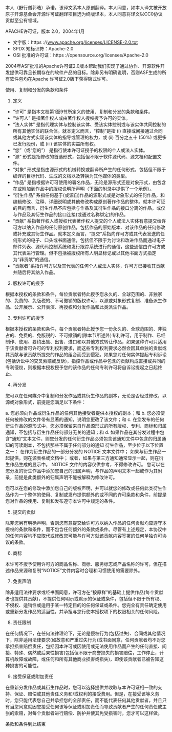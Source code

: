本人（野行僧郭晧）承诺，该译文系本人原创翻译。本人同意，如本人译文被开放原子开源基金会开源许可证翻译项目选为终版译本，本人同意将译文以CC0协议贡献至公有领域。

APACHE许可证，版本 2.0，2004年1月

- 文字版：https ://www.apache.org/licenses/LICENSE-2.0.txt
- SPDX 短标识符：Apache-2.0
- OSI 批准的许可证：https ://opensource.org/licenses/Apache-2.0

2004年ASF批准的Apache许可证2.0版本帮助我们实现了通过协作、开源软件开发提供可靠且长期存在的软件产品的目标。除非另有明确说明，否则ASF生成的所有软件包均在Apache 许可证2.0版下获得隐式许可。

使用、复制和分发的条款和条件

1. 定义

- “许可” 是指本文档第1至9节所定义的使用、复制和分发的条款和条件。
- “许可人” 是指著作权人或由著作权人授权授予许可的实体。
- “法人实体” 是指代理实体与控制该实体、受该实体控制或与该实体共同控制的所有其他实体的联合体。就本定义而言，“控制”是指 (i) 直接或间接通过合同或其他方式实现该实体的指导或管理的权力，或 (ii) 百分之五十 (50%) 或更多已发行股份，或 (iii) 该实体的实益所有权。
- “您”（或“您的”） 是指行使本许可证授予的权限的个人或法人实体。
- “源” 形式是指修改的首选形式，包括但不限于软件源代码、源文档和配置文件。
- “对象” 形式是指由源形式的机械转换或翻译所产生的任何形式，包括但不限于编译的目标代码、生成的文档以及转换为其他媒体的类型。
- “作品” 是指根据许可可使用的署名作品，无论是源形式还是对象形式，由包含在或附加到作品中的版权说明所声明（下面的附录中提供了一个示例）。
- “衍生作品” 系指任何基于(或源自)作品的源形式或是对象形式的任何作品，和编辑修改、注释、详细说明或其他修改构成原创著作作品的整体。就本许可证的目的而言，衍生作品不应包括与作品及其衍生作品的接口分离的作品，或仅与作品及其衍生作品的接口连接(或通过名称绑定)的作品。
- “贡献” 系指著作权人或授权代表著作权人提交的个人或法人实体有意提交给许可方以纳入作品的任何原创作品，包括作品的原始版本、对该作品的任何修改或补充或其衍生作品。就本定义而言，“提交”系指向许可方或其代表发送的任何形式的电子、口头或书面通信，包括但不限于为讨论和改进作品而通过电子邮件列表、源代码控制系统和发行跟踪系统进行的通信，这些通信由许可方或其代表进行管理。但不包括被版权所有人明显标记或以其他书面方式指定为“非贡献”的通信。
- “贡献者”系指许可方以及其代表的任何个人或法人实体，许可方已接收其贡献并随后将其纳入作品。

2. 版权许可的授予

根据本授权的条款和条件，每位贡献者特此授予您永久的、全球范围的、非独家的、免费的、免版税的、不可撤销的版权许可，以源或对象形式复制、准备派生作品、公开展示、公开表演、再授权和分发作品和此类派生作品。

3. 专利许可的授予

根据本授权的条款和条件，每个贡献者特此授予您一份永久的、全球范围的、非独占的、免费的、免版税的、不可撤销的(除本节所述外)专利许可，用于制作、已经制作、使用、要约出售、出售、进口和以其他方式转让作品，如果这种许可只适用于该贡献者可许可的专利权利要求，而这些专利权利要求必然会因其单独的贡献或其贡献与该贡献所提交的作品的组合而受到侵犯。如果您对任何实体提起专利诉讼(包括诉讼中的交叉索赔或反诉)，指控作品或作品中包含的贡献构成直接或共同的专利侵权，则根据本授权授予您的该作品的任何专利许可将自诉讼提起之日起终止。

4. 再分发

您可以在任何媒介中复制和分发作品或其衍生作品的副本，无论是否经过修改，以源或对象形式，前提是您满足以下条件：

a. 您必须向作品或衍生作品的任何其他接受者提供本授权的副本；和
b. 您必须使任何被修改的文件带有显著的通知，说明您更改了该文件；和
c. 在您发布的任何衍生作品的源形式中，您必须保留来自作品源形式的所有版权、专利、商标和归属通知，不包括与衍生作品任何部分无关的通知；和
d. 如果作品在其分发过程中包含“通知”文本文件，则您分发的任何衍生作品必须包含该通知文件中包含的归属通知的可读副本，不包括那些不属于任何部分的通知 衍生作品，至少位于以下位置之一： 在作为衍生作品的一部分分发的 NOTICE 文本文件中； 如果与衍生作品一起提供，则在源表格或文档中； 或者，如果与第三方通知通常显示一起，则在衍生作品生成的显示中。 NOTICE 文件的内容仅供参考，不得修改许可。 您可以在您分发的衍生作品中添加您自己的归属声明，与作品的声明文本一起或作为其附录，前提是此类额外的归属声明不能被解释为修改许可。

您可以在您的修改中添加您自己的版权声明，并可以就您的修改或任何此类衍生作品作为一个整体的使用、复制或发布提供额外的或不同的许可条款和条件，前提是您对作品的使用、复制和发布遵守本许可中规定的条件。

5. 提交的贡献

除非您另有明确声明，否则您有意提交给许可方以纳入作品的任何贡献均应遵守本授权的条款和条件，而不包含任何额外的条款或条件。尽管有上述规定，本协议中的任何内容均不应取代或修改您可能与许可方就该贡献内容签署的任何单独许可协议的条款。

6. 商标

本许可不授予使用许可方的商品名称、商标、服务标志或产品名称的许可，但在描述作品来源和复制“NOTICE”文件内容时合理和习惯使用的需要除外。

7. 免责声明

除非适用法律要求或经书面同意，许可方在“按原样”的基础上提供作品(每个贡献者也提供其贡献)，不提供任何明示或默示的保证或条件，包括但不限于所有权、不侵权、适销性或适用于某一特定目的的任何保证或条件。您完全有责任确定使用或重新分发作品的适当性，并承担与您行使本授权项下的权限相关的任何风险。

8. 责任限制

在任何情况下，在任何法律理论下，无论是侵权行为(包括过失)、合同或其他情况下，除非适用法律要求(如故意和严重过失行为)或书面同意，任何贡献者均不对您承担损害赔偿责任，包括因本许可或因使用或无法使用作品而产生的任何直接、间接、特殊、偶然或后果性损害(包括但不限于商誉损失的损害赔偿，工作停止，计算机故障或故障，或任何和所有其他商业损害或损失)，即使该贡献者已被告知这种损害的可能性。

9. 接受保证或附加责任

在重新分发作品或其衍生作品时，您可以选择提供并收取与本许可证相一致的支持、保证、赔偿或其他责任义务和/或权利的接受费用。但是，在接受该等义务时，您只能代表您自己并承担您的全部责任，而不能代表任何其他贡献者，并且只有当您同意就因您接受任何该等保证或附加责任而导致贡献者产生的任何责任或主张的索赔，对每个贡献者进行赔偿、防护并使其免受损害时，您才可以这样做。

条款和条件到此结束